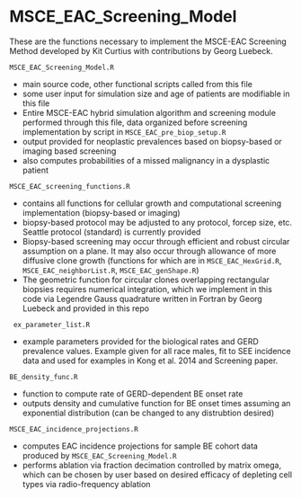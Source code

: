 MSCE_EAC_Screening_Model
========================

These are the functions necessary to implement the MSCE-EAC Screening Method developed by Kit Curtius with contributions by Georg Luebeck.

`MSCE_EAC_Screening_Model.R`
- main source code, other functional scripts called from this file
- some user input for simulation size and age of patients are modifiable in this file
- Entire MSCE-EAC hybrid simulation algorithm and screening module performed through this file, data organized before screening implementation by script in `MSCE_EAC_pre_biop_setup.R`
- output provided for neoplastic prevalences based on biopsy-based or imaging based screening
- also computes probabilities of a missed malignancy in a dysplastic patient

`MSCE_EAC_screening_functions.R`
- contains all functions for cellular growth and computational screening implementation (biopsy-based or imaging)
- biopsy-based protocol may be adjusted to any protocol, forcep size, etc. Seattle protocol (standard) is currently provided
- Biopsy-based screening may occur through efficient and robust circular assumption on a plane. It may also occur through allowance of more diffusive clone growth (functions for which are in `MSCE_EAC_HexGrid.R`, `MSCE_EAC_neighborList.R`, `MSCE_EAC_genShape.R`)
- The geometric function for circular clones overlapping rectangular biopsies requires numerical integration, which we implement in this code via Legendre Gauss quadrature written in Fortran by Georg Luebeck and provided in this repo

` ex_parameter_list.R`
- example parameters provided for the biological rates and GERD prevalence values. Example given for all race males, fit to SEE incidence data and used for examples in Kong et al. 2014 and Screening paper.

`BE_density_func.R`
- function to compute rate of GERD-dependent BE onset rate
- outputs density and cumulative function for BE onset times assuming an exponential distribution (can be changed to any distrubtion desired)

`MSCE_EAC_incidence_projections.R`
- computes EAC incidence projections for sample BE cohort data produced by `MSCE_EAC_Screening_Model.R`
- performs ablation via fraction decimation controlled by matrix omega, which can be chosen by user based on desired efficacy of depleting cell types via radio-frequency ablation

